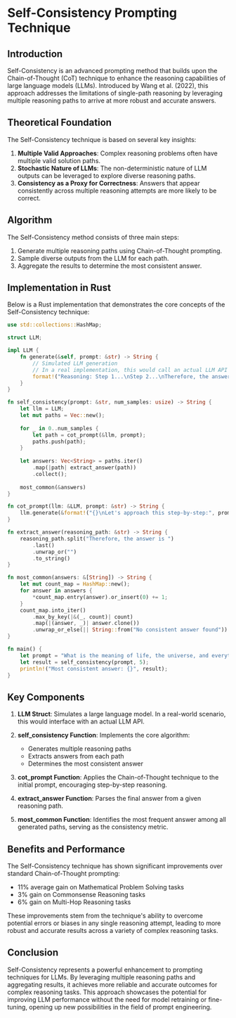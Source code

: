# Self-Consistency Prompting Technique

## Introduction

Self-Consistency is an advanced prompting method that builds upon the Chain-of-Thought (CoT) technique to enhance the reasoning capabilities of large language models (LLMs). Introduced by Wang et al. (2022), this approach addresses the limitations of single-path reasoning by leveraging multiple reasoning paths to arrive at more robust and accurate answers.

## Theoretical Foundation

The Self-Consistency technique is based on several key insights:

1. **Multiple Valid Approaches**: Complex reasoning problems often have multiple valid solution paths.
2. **Stochastic Nature of LLMs**: The non-deterministic nature of LLM outputs can be leveraged to explore diverse reasoning paths.
3. **Consistency as a Proxy for Correctness**: Answers that appear consistently across multiple reasoning attempts are more likely to be correct.

## Algorithm

The Self-Consistency method consists of three main steps:

1. Generate multiple reasoning paths using Chain-of-Thought prompting.
2. Sample diverse outputs from the LLM for each path.
3. Aggregate the results to determine the most consistent answer.

## Implementation in Rust

Below is a Rust implementation that demonstrates the core concepts of the Self-Consistency technique:

```rust
use std::collections::HashMap;

struct LLM;

impl LLM {
    fn generate(&self, prompt: &str) -> String {
        // Simulated LLM generation
        // In a real implementation, this would call an actual LLM API
        format!("Reasoning: Step 1...\nStep 2...\nTherefore, the answer is 42")
    }
}

fn self_consistency(prompt: &str, num_samples: usize) -> String {
    let llm = LLM;
    let mut paths = Vec::new();
    
    for _ in 0..num_samples {
        let path = cot_prompt(&llm, prompt);
        paths.push(path);
    }
    
    let answers: Vec<String> = paths.iter()
        .map(|path| extract_answer(path))
        .collect();
    
    most_common(&answers)
}

fn cot_prompt(llm: &LLM, prompt: &str) -> String {
    llm.generate(&format!("{}\nLet's approach this step-by-step:", prompt))
}

fn extract_answer(reasoning_path: &str) -> String {
    reasoning_path.split("Therefore, the answer is ")
        .last()
        .unwrap_or("")
        .to_string()
}

fn most_common(answers: &[String]) -> String {
    let mut count_map = HashMap::new();
    for answer in answers {
        *count_map.entry(answer).or_insert(0) += 1;
    }
    count_map.into_iter()
        .max_by_key(|&(_, count)| count)
        .map(|(answer, _)| answer.clone())
        .unwrap_or_else(|| String::from("No consistent answer found"))
}

fn main() {
    let prompt = "What is the meaning of life, the universe, and everything?";
    let result = self_consistency(prompt, 5);
    println!("Most consistent answer: {}", result);
}
```

## Key Components

1. **LLM Struct**: Simulates a large language model. In a real-world scenario, this would interface with an actual LLM API.

2. **self_consistency Function**: Implements the core algorithm:
   - Generates multiple reasoning paths
   - Extracts answers from each path
   - Determines the most consistent answer

3. **cot_prompt Function**: Applies the Chain-of-Thought technique to the initial prompt, encouraging step-by-step reasoning.

4. **extract_answer Function**: Parses the final answer from a given reasoning path.

5. **most_common Function**: Identifies the most frequent answer among all generated paths, serving as the consistency metric.

## Benefits and Performance

The Self-Consistency technique has shown significant improvements over standard Chain-of-Thought prompting:

- 11% average gain on Mathematical Problem Solving tasks
- 3% gain on Commonsense Reasoning tasks
- 6% gain on Multi-Hop Reasoning tasks

These improvements stem from the technique's ability to overcome potential errors or biases in any single reasoning attempt, leading to more robust and accurate results across a variety of complex reasoning tasks.

## Conclusion

Self-Consistency represents a powerful enhancement to prompting techniques for LLMs. By leveraging multiple reasoning paths and aggregating results, it achieves more reliable and accurate outcomes for complex reasoning tasks. This approach showcases the potential for improving LLM performance without the need for model retraining or fine-tuning, opening up new possibilities in the field of prompt engineering.
